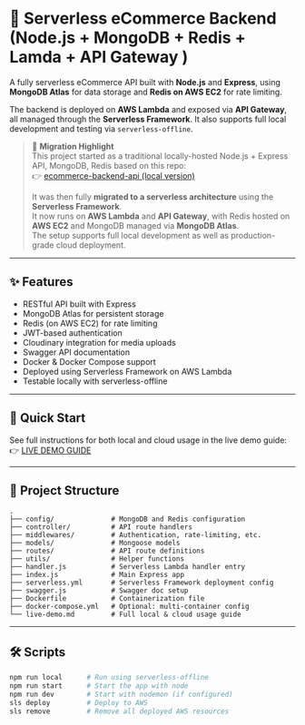 # 🛒 Serverless eCommerce Backend (Node.js + MongoDB + Redis + Lamda + API Gateway )

A fully serverless eCommerce API built with **Node.js** and **Express**, using **MongoDB Atlas** for data storage and **Redis on AWS EC2** for rate limiting.

The backend is deployed on **AWS Lambda** and exposed via **API Gateway**, all managed through the **Serverless Framework**. It also supports full local development and testing via `serverless-offline`.


> 🚀 **Migration Highlight**  
> This project started as a traditional locally-hosted Node.js + Express API, MongoDB, Redis based on this repo:  
> 👉 [ecommerce-backend-api (local version)](https://github.com/mustafafarag/ecommerce-backend-api)  
>  
> It was then fully **migrated to a serverless architecture** using the **Serverless Framework**.  
> It now runs on **AWS Lambda** and **API Gateway**, with Redis hosted on **AWS EC2** and MongoDB managed via **MongoDB Atlas**.  
> The setup supports full local development as well as production-grade cloud deployment.

---

## ✨ Features

- RESTful API built with Express
- MongoDB Atlas for persistent storage
- Redis (on AWS EC2) for rate limiting
- JWT-based authentication
- Cloudinary integration for media uploads
- Swagger API documentation
- Docker & Docker Compose support
- Deployed using Serverless Framework on AWS Lambda
- Testable locally with serverless-offline

---

## 🚀 Quick Start

See full instructions for both local and cloud usage in the live demo guide:  
👉 [LIVE DEMO GUIDE](./live-demo.md)

---

## 📂 Project Structure

```
.
├── config/              # MongoDB and Redis configuration
├── controller/          # API route handlers
├── middlewares/         # Authentication, rate-limiting, etc.
├── models/              # Mongoose models
├── routes/              # API route definitions
├── utils/               # Helper functions
├── handler.js           # Serverless Lambda handler entry
├── index.js             # Main Express app
├── serverless.yml       # Serverless Framework deployment config
├── swagger.js           # Swagger doc setup
├── Dockerfile           # Containerization file
├── docker-compose.yml   # Optional: multi-container config
└── live-demo.md         # Full local & cloud usage guide
```

---

## 🛠 Scripts

```bash
npm run local      # Run using serverless-offline
npm run start      # Start the app with node
npm run dev        # Start with nodemon (if configured)
sls deploy         # Deploy to AWS
sls remove         # Remove all deployed AWS resources
```